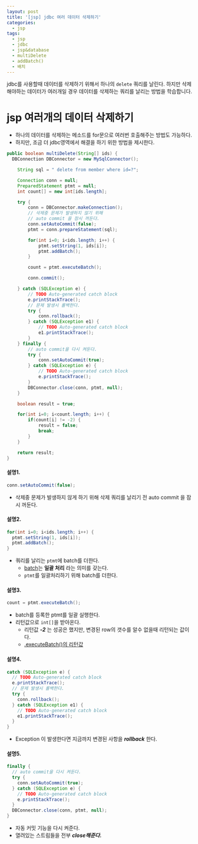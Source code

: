 ```yaml
---
layout: post
title: '[jsp] jdbc 여러 데이터 삭제하기'
categories:
  - jsp
tags:
  - jsp
  - jdbc
  - jsp&database
  - multiDelete
  - addBatch()
  - 배치
---
```



jdbc를 사용할때 데이터를 삭제하기 위해서 하나의 ```delete``` 쿼리를 날린다. 하지만 삭제해야하는 데이터가 여러개일 경우 데이터를 삭제하는 쿼리를 날리는 방법을 학습합니다.


# jsp 여러개의 데이터 삭제하기

- 하나의 데이터를 삭제하는 메소드를 for문으로 여러번 호출해주는 방법도 가능하다.
- 하지만, 조금 더 jdbc영역에서 해결을 하기 위한 방법을 제시한다.


```java
public boolean multiDelete(String[] ids) {
  DBConnection DBConnector = new MySqlConnector();

	String sql = " delete from member where id=?";

	Connection conn = null;
	PreparedStatement ptmt = null;
	int count[] = new int[ids.length];

	try {
		conn = DBConnector.makeConnection();
		// 삭제중 문제가 발생하지 않기 위해
		// auto commit 을 잠시 꺼둔다.
		conn.setAutoCommit(false);
		ptmt = conn.prepareStatement(sql);

		for(int i=0; i<ids.length; i++) {
			ptmt.setString(1, ids[i]);
			ptmt.addBatch();
		}

		count = ptmt.executeBatch();

		conn.commit();

	} catch (SQLException e) {
		// TODO Auto-generated catch block
		e.printStackTrace();
		// 문제 발생시 롤백한다.
		try {
			conn.rollback();
		} catch (SQLException e1) {
			// TODO Auto-generated catch block
			e1.printStackTrace();
		}
	} finally {
		// auto commit을 다시 켜둔다.
		try {
			conn.setAutoCommit(true);
		} catch (SQLException e) {
			// TODO Auto-generated catch block
			e.printStackTrace();
		}
		DBConnector.close(conn, ptmt, null);
	}

	boolean result = true;

	for(int i=0; i<count.length; i++) {
		if(count[i] != -2) {
			result = false;
			break;
		}
	}

	return result;
}
```


#### 설명1.

```java
conn.setAutoCommit(false);
```
- 삭제중 문제가 발생하지 않게 하기 위해 삭제 쿼리를 날리기 전 auto commit 을 잠시 꺼둔다.



#### 설명2.

```java
for(int i=0; i<ids.length; i++) {
  ptmt.setString(1, ids[i]);
  ptmt.addBatch();
}
```

- 쿼리를 날리는 ```ptmt```에 batch를 더한다.
  - [batch](https://ko.wikipedia.org/wiki/%EC%9D%BC%EA%B4%84_%EC%B2%98%EB%A6%AC)는 **일괄 처리** 라는 의미를 갖는다.
  - ```ptmt```를 일괄처리하기 위해 batch를 더한다.


#### 설명3.


```java
count = ptmt.executeBatch();
```

- batch를 등록한 ptmt를 일괄 실행한다.
- 리턴값으로 ```int[]```을 받아온다.
  - 리턴값 ***-2*** 는 성공은 했지만, 변경된 row의 갯수를 알수 없을때 리턴되는 값이다.
  - [.executeBatch()의 리턴값](https://stackoverflow.com/questions/19022175/executebatch-method-return-array-of-value-2-in-java)


#### 설명4.


```java
catch (SQLException e) {
  // TODO Auto-generated catch block
  e.printStackTrace();
  // 문제 발생시 롤백한다.
  try {
    conn.rollback();
  } catch (SQLException e1) {
    // TODO Auto-generated catch block
    e1.printStackTrace();
  }
}
```


- Exception 이 발생한다면 지금까지 변경된 사항을 ***rollback*** 한다.



#### 설명5.


```java
finally {
  // auto commit을 다시 켜둔다.
  try {
    conn.setAutoCommit(true);
  } catch (SQLException e) {
    // TODO Auto-generated catch block
    e.printStackTrace();
  }
  DBConnector.close(conn, ptmt, null);
}
```


- 자동 커밋 기능을 다시 켜준다.
- 열려있는 스트림들을 전부 ***close해준다.***
